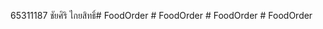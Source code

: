65311187 ชัยศิริ ไกยสิทธิ์#   F o o d O r d e r  
 #   F o o d O r d e r  
 #   F o o d O r d e r  
 #   F o o d O r d e r  
 